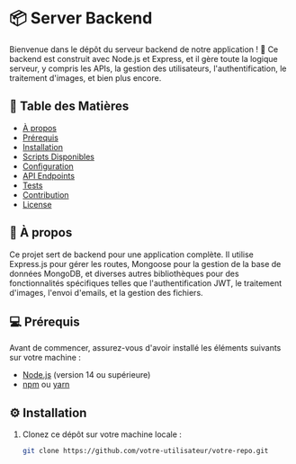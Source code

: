 # 📦 **Server Backend**

Bienvenue dans le dépôt du serveur backend de notre application ! 🚀 Ce backend est construit avec Node.js et Express, et il gère toute la logique serveur, y compris les APIs, la gestion des utilisateurs, l'authentification, le traitement d'images, et bien plus encore.

## 📑 **Table des Matières**
- [À propos](#à-propos)
- [Prérequis](#prérequis)
- [Installation](#installation)
- [Scripts Disponibles](#scripts-disponibles)
- [Configuration](#configuration)
- [API Endpoints](#api-endpoints)
- [Tests](#tests)
- [Contribution](#contribution)
- [License](#license)

## 📝 **À propos**
Ce projet sert de backend pour une application complète. Il utilise Express.js pour gérer les routes, Mongoose pour la gestion de la base de données MongoDB, et diverses autres bibliothèques pour des fonctionnalités spécifiques telles que l'authentification JWT, le traitement d'images, l'envoi d'emails, et la gestion des fichiers.

## 💻 **Prérequis**
Avant de commencer, assurez-vous d'avoir installé les éléments suivants sur votre machine :
- [Node.js](https://nodejs.org/) (version 14 ou supérieure)
- [npm](https://www.npmjs.com/) ou [yarn](https://yarnpkg.com/)

## ⚙️ **Installation**

1. Clonez ce dépôt sur votre machine locale :
   ```bash
   git clone https://github.com/votre-utilisateur/votre-repo.git
